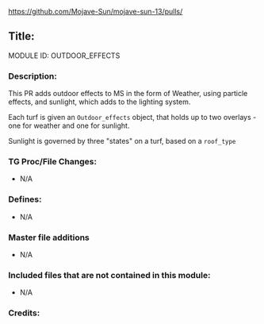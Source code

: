 https://github.com/Mojave-Sun/mojave-sun-13/pulls/<!--PR Number-->

## Title: <!--Title of your addition-->

<!-- uppercase, underscore_connected name of your module, that you use to mark files-->
MODULE ID: OUTDOOR_EFFECTS 

### Description:

This PR adds outdoor effects to MS in the form of Weather, using particle effects, and sunlight, which adds to the lighting system.

Each turf is given an `Outdoor_effects` object, that holds up to two overlays - one for weather and one for sunlight.

Sunlight is governed by three "states" on a turf, based on a `roof_type` 

<!-- Here, try to describe what your PR does, what features it provides and any other directly useful information -->

### TG Proc/File Changes:

- N/A
<!-- If you had to edit, or append to any core procs in the process of making this PR, list them here. APPEND: Also, please include any files that you've changed. .DM files that is. -->

### Defines:

- N/A
<!-- If you needed to add any defines, mention the files you added those defines in -->

### Master file additions

- N/A
<!-- Any master file changes you've made to existing master files or if you've added a new master file. Please mark either as #NEW or #CHANGE -->

### Included files that are not contained in this module:

- N/A
<!-- Likewise, be it a non-modular file or a modular one that's not contained within the folder belonging to this specific module, it should be mentioned here -->

### Credits:

<!-- Here go the credits to you, dear coder, and in case of collaborative work or ports, credits to the original source of the code -->
